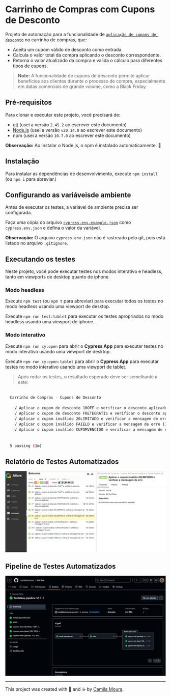# Carrinho de Compras com Cupons de Desconto

Projeto de automação para a funcionalidade de [`aplicação de cupons de desconto`](cypress/e2e/cupom-desconto.cy.js) no carrinho de compras, que:

- Aceita um cupom válido de desconto como entrada.
- Calcula o valor total da compra aplicando o desconto correspondente.
- Retorna o valor atualizado da compra e valida o cálculo para diferentes tipos de cupons.

> **Note:** A funcionalidade de cupons de desconto permite aplicar benefícios aos clientes durante o processo de compra, especialmente em datas comerciais de grande volume, como a Black Friday.

## Pré-requisitos

Para clonar e executar este projeto, você precisará de:

- [git](https://git-scm.com/downloads) (usei a versão `2.45.2` ao escrever este documento)
- [Node.js](https://nodejs.org/en/) (usei a versão `v20.14.0` ao escrever este documento)
- npm (usei a versão `10.7.0` ao escrever este documento)

**Observação:** Ao instalar o Node.js, o npm é instalado automaticamente. 🚀

## Instalação

Para instalar as dependências de desenvolvimento, execute `npm install` (ou `npm i` para abreviar.)

## Configurando as variáveis ​​de ambiente

Antes de executar os testes, a variável ​​de ambiente precisa ser configurada.

Faça uma cópia do arquivo [`cypress.env.example.json`](./cypress.env.example.json) como `cypress.env.json` e defina o valor da variável.

**Observação:** O arquivo `cypress.env.json` não é rastreado pelo git, pois está listado no arquivo `.gitignore`.

## Executando os testes

Neste projeto, você pode executar testes nos modos interativo e headless, tanto em viewports de desktop quanto de iphone.

### Modo headless

Execute `npm test` (ou `npm t` para abreviar) para executar todos os testes no modo headless usando uma viewport de desktop.

Execute `npm run test:tablet` para executar os testes apropriados no modo headless usando uma viewport de iphone.

### Modo interativo

Execute `npm run cy:open` para abrir o **Cypress App** para executar testes no modo interativo usando uma viewport de desktop.

Execute `npm run cy:open:tablet` para abrir o **Cypress App** para executar testes no modo interativo usando uma viewport de tablet.

> Após rodar os testes, o resultado esperado deve ser semelhante a este:


```sh

  Carrinho de Compras - Cupons de Desconto

    √ Aplicar o cupom de desconto 10OFF e verificar o desconto aplicado (18584ms)
    √ Aplicar o cupom de desconto FRETEGRATIS e verificar o desconto aplicado (14675ms)
    √ Aplicar o cupom inválido 20LIMITADO e verificar a mensagem de erro (11185ms)
    √ Aplicar o cupom inválido FAIELD e verificar a mensagem de erro (12390ms)
    √ Aplicar o cupom inválido CUPOMVENCIDO e verificar a mensagem de erro (13059ms)


  5 passing (1m)

```

## Relatório de Testes Automatizados


![Allure Report](cypress/fixtures/allure.png)



## Pipeline de Testes Automatizados



![Pipeline](cypress/fixtures/githubactions.png)

___

This project was created with 🤍 and ☕ by [Camila Moura](https://linkedin.com/in/camilalnmoura).
